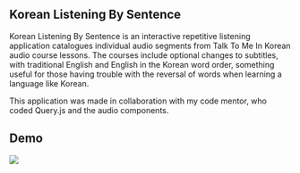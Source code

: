 ## Korean Listening By Sentence

Korean Listening By Sentence is an interactive repetitive listening application catalogues individual audio segments from Talk To Me In Korean
audio course lessons. The courses include optional changes to subtitles, with traditional English and English in the Korean word order, something
useful for those having trouble with the reversal of words when learning a language like Korean.

This application was made in collaboration with my code mentor, who coded Query.js and the audio components.

## Demo

<kbd><img src="/src/images/korean_screen.gif" /></kbd>


